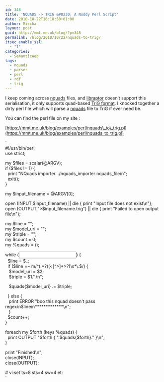 ```yaml
---
id: 348
title: 'NQUADS -> TRIG &#8230; A Noddy Perl Script'
date: 2010-10-22T16:18:50+01:00
author: Mischa
layout: post
guid: http://mmt.me.uk/blog/?p=348
permalink: /blog/2010/10/22/nquads-to-trig/
itsec_enable_ssl:
  - "1"
categories:
  - SemanticWeb
tags:
  - nquads
  - parser
  - perl
  - rdf
  - trig
---
```

I keep coming across [nquads](http://sw.deri.org/2008/07/n-quads/) files, and [libraptor](http://librdf.org/raptor/) doesn&#8217;t support this serialisation, it only supports quad-based [TriG format](http://www4.wiwiss.fu-berlin.de/bizer/TriG/). I knocked together a dirty perl file which will parse a [nquads](http://sw.deri.org/2008/07/n-quads/) file to TriG if ever need be.

You can find the perl file on my site : 

[https://mmt.me.uk/blog/examples/perl/nquads\_to\_trig.pl](https://mmt.me.uk/blog/examples/perl/nquads_to_trig.pl)

`<br />
#!/usr/bin/perl<br />
use strict;</p>
<p>my $files = scalar(@ARGV);<br />
if ($files != 1) {<br />
    &nbsp;&nbsp;print "NQuads importer. ./nquads_importer nquads_file\n";<br />
    &nbsp;&nbsp;exit();<br />
}</p>
<p>my $input_filename = @ARGV[0];</p>
<p>open (INPUT,$input_filename) || die { print "Input file does not exist\n"};<br />
open (OUTPUT,">$input_filename.trig") || die { print "Failed to open output file\n"};</p>
<p>my $line = "";<br />
my $model_uri = "";<br />
my $triple = "";<br />
my $count = 0;<br />
my %quads = ();</p>
<p>while (<INPUT>) {<br />
    &nbsp;&nbsp;$line = $_;<br />
    &nbsp;&nbsp;if ($line =~ m/^(.*?)(<[^>]+>?)\s*\.$/) {<br />
        &nbsp;&nbsp;&nbsp;$model_uri = $2;<br />
        &nbsp;&nbsp;&nbsp;$triple = $1.".\n";</p>
<p>        &nbsp;&nbsp;&nbsp;$quads{$model_uri} .= $triple;</p>
<p>    &nbsp;&nbsp;} else {<br />
       &nbsp;&nbsp;&nbsp;print ERROR "boo this nquad doesn't pass regex\n$line\n*************\n";<br />
   &nbsp;&nbsp; }<br />
   &nbsp;&nbsp;$count++;<br />
}</p>
<p>foreach my $forth (keys %quads) {<br />
    &nbsp;&nbsp;print OUTPUT "$forth { ".$quads{$forth}." }\n";<br />
}</p>
<p>print "Finished\n";<br />
close(INPUT);<br />
close(OUTPUT);</p>
<p># vi:set ts=8 sts=4 sw=4 et:<br />
`
